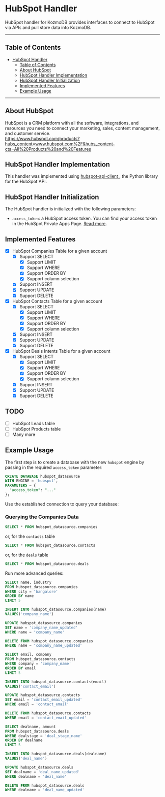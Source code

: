 # HubSpot Handler

HubSpot handler for KozmoDB provides interfaces to connect to HubSpot via APIs and pull store data into KozmoDB.

---

## Table of Contents

- [HubSpot Handler](#hubspot-handler)
  - [Table of Contents](#table-of-contents)
  - [About HubSpot](#about-hubspot)
  - [HubSpot Handler Implementation](#hubspot-handler-implementation)
  - [HubSpot Handler Initialization](#hubspot-handler-initialization)
  - [Implemented Features](#implemented-features)
  - [Example Usage](#example-usage)

---

## About HubSpot

HubSpot is a CRM platform with all the software, integrations, and resources you need to connect your marketing, sales, content management, and customer service.
<br>
https://www.hubspot.com/products?hubs_content=www.hubspot.com%2F&hubs_content-cta=All%20Products%20and%20Features

## HubSpot Handler Implementation

This handler was implemented using [hubspot-api-client
](https://github.com/HubSpot/hubspot-api-python), the Python library for the HubSpot API.

## HubSpot Handler Initialization

The HubSpot handler is initialized with the following parameters:

- `access_token`: a HubSpot access token. You can find your access token in the HubSpot Private Apps Page. [Read more](https://developers.hubspot.com/docs/api/private-apps).

## Implemented Features

- [x] HubSpot Companies Table for a given account
  - [x] Support SELECT
    - [x] Support LIMIT
    - [x] Support WHERE
    - [x] Support ORDER BY
    - [x] Support column selection
  - [x] Support INSERT
  - [x] Support UPDATE
  - [x] Support DELETE
- [x] HubSpot Contacts Table for a given account
  - [x] Support SELECT
    - [x] Support LIMIT
    - [x] Support WHERE
    - [x] Support ORDER BY
    - [x] Support column selection
  - [x] Support INSERT
  - [x] Support UPDATE
  - [x] Support DELETE
- [x] HubSpot Deals Intents Table for a given account
  - [x] Support SELECT
    - [x] Support LIMIT
    - [x] Support WHERE
    - [x] Support ORDER BY
    - [x] Support column selection
  - [x] Support INSERT
  - [x] Support UPDATE
  - [x] Support DELETE

## TODO

- [ ] HubSpot Leads table
- [ ] HubSpot Products table
- [ ] Many more

## Example Usage

The first step is to create a database with the new `hubspot` engine by passing in the required `access_token` parameter:

~~~~sql
CREATE DATABASE hubspot_datasource
WITH ENGINE = 'hubspot',
PARAMETERS = {
  "access_token": "..."
};
~~~~

Use the established connection to query your database:

### Querying the Companies Data
~~~~sql
SELECT * FROM hubspot_datasource.companies
~~~~

or, for the `contacts` table
~~~~sql
SELECT * FROM hubspot_datasource.contacts
~~~~

or, for the `deals` table
~~~~sql
SELECT * FROM hubspot_datasource.deals
~~~~

Run more advanced queries:

~~~~sql
SELECT name, industry
FROM hubspot_datasource.companies
WHERE city = 'bangalore'
ORDER BY name
LIMIT 5
~~~~

~~~~sql
INSERT INTO hubspot_datasource.companies(name)
VALUES('company_name')
~~~~

~~~~sql
UPDATE hubspot_datasource.companies
SET name = 'company_name_updated'
WHERE name = 'company_name'
~~~~

~~~~sql
DELETE FROM hubspot_datasource.companies
WHERE name = 'company_name_updated'
~~~~

~~~~sql
SELECT email, company
FROM hubspot_datasource.contacts
WHERE company = 'company_name'
ORDER BY email
LIMIT 5
~~~~

~~~~sql
INSERT INTO hubspot_datasource.contacts(email)
VALUES('contact_email')
~~~~

~~~~sql
UPDATE hubspot_datasource.contacts
SET email = 'contact_email_updated'
WHERE email = 'contact_email'
~~~~

~~~~sql
DELETE FROM hubspot_datasource.contacts
WHERE email = 'contact_email_updated'
~~~~

~~~~sql
SELECT dealname, amount
FROM hubspot_datasource.deals
WHERE dealstage = 'deal_stage_name'
ORDER BY dealname
LIMIT 5
~~~~

~~~~sql
INSERT INTO hubspot_datasource.deals(dealname)
VALUES('deal_name')
~~~~

~~~~sql
UPDATE hubspot_datasource.deals
SET dealname = 'deal_name_updated'
WHERE dealname = 'deal_name'
~~~~

~~~~sql
DELETE FROM hubspot_datasource.deals
WHERE dealname = 'deal_name_updated'
~~~~
